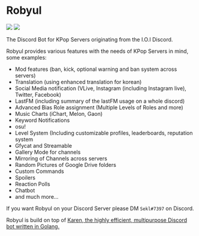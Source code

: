 # Robyul

[<img src="https://img.shields.io/badge/Support-me!-orange.svg">](https://www.patreon.com/bePatron?u=160662)
[<img src="https://discordapp.com/api/guilds/286619174371852298/widget.png?style=shield">](https://discord.gg/s5qZvUV)

The Discord Bot for KPop Servers originating from the I.O.I Discord.

Robyul provides various features with the needs of KPop Servers in mind, some examples:
- Mod features (ban, kick, optional warning and ban system across servers)
- Translation (using enhanced translation for korean)
- Social Media notification (VLive, Instagram (including Instagram live), Twitter, Facebook)
- LastFM (including summary of the lastFM usage on a whole discord)
- Advanced Bias Role assignment (Multiple Levels of Roles and more)
- Music Charts (iChart, Melon, Gaon)
- Keyword Notifications
- osu!
- Level System (Including customizable profiles, leaderboards, reputation system
- Gfycat and Streamable
- Gallery Mode for channels
- Mirroring of Channels across servers
- Random Pictures of Google Drive folders
- Custom Commands
- Spoilers
- Reaction Polls
- Chatbot
- and much more...

If you want Robyul on your Discord Server please DM `Sekl#7397` on Discord.

Robyul is build on top of [Karen, the highly efficient, multipurpose Discord bot written in Golang.](https://github.com/SubliminalHQ/karen)
